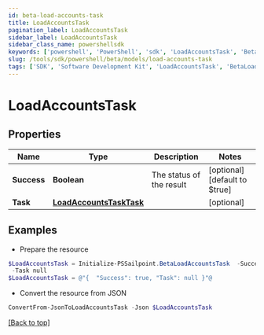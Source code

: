 ```yaml
---
id: beta-load-accounts-task
title: LoadAccountsTask
pagination_label: LoadAccountsTask
sidebar_label: LoadAccountsTask
sidebar_class_name: powershellsdk
keywords: ['powershell', 'PowerShell', 'sdk', 'LoadAccountsTask', 'BetaLoadAccountsTask'] 
slug: /tools/sdk/powershell/beta/models/load-accounts-task
tags: ['SDK', 'Software Development Kit', 'LoadAccountsTask', 'BetaLoadAccountsTask']
---
```



# LoadAccountsTask

## Properties

Name | Type | Description | Notes
------------ | ------------- | ------------- | -------------
**Success** | **Boolean** | The status of the result | [optional] [default to $true]
**Task** | [**LoadAccountsTaskTask**](load-accounts-task-task) |  | [optional] 

## Examples

- Prepare the resource
```powershell
$LoadAccountsTask = Initialize-PSSailpoint.BetaLoadAccountsTask  -Success true `
 -Task null
$LoadAccountsTask = @"{  "Success": true, "Task": null }"@
```

- Convert the resource from JSON
```powershell
ConvertFrom-JsonToLoadAccountsTask -Json $LoadAccountsTask
```


[[Back to top]](#) 

